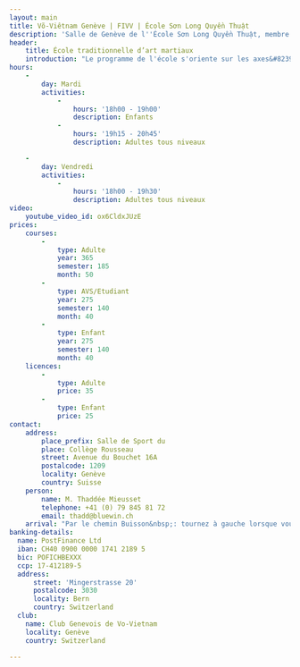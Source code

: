 ```yaml
---
layout: main
title: Võ-Viêtnam Genève | FIVV | École Sơn Long Quyền Thuật
description: 'Salle de Genève de l''École Sơn Long Quyền Thuật, membre de la Fédération Internationale de Võ-Việt-Nam. Enseignement des arts martiaux traditionnels vietnamiens.'
header:
    title: École traditionnelle d’art martiaux
    introduction: "Le programme de l'école s'oriente sur les axes&#8239;: santé, technique, travail artistique et étude du combat."
hours:
    -
        day: Mardi
        activities:
            -
                hours: '18h00 - 19h00'
                description: Enfants
            -
                hours: '19h15 - 20h45'
                description: Adultes tous niveaux

    -
        day: Vendredi
        activities:
            -
                hours: '18h00 - 19h30'
                description: Adultes tous niveaux
video:
    youtube_video_id: ox6CldxJUzE
prices:
    courses:
        -
            type: Adulte
            year: 365
            semester: 185
            month: 50
        -
            type: AVS/Etudiant
            year: 275
            semester: 140
            month: 40
        -
            type: Enfant
            year: 275
            semester: 140
            month: 40
    licences:
        -
            type: Adulte
            price: 35
        -
            type: Enfant
            price: 25
contact:
    address:
        place_prefix: Salle de Sport du
        place: Collège Rousseau
        street: Avenue du Bouchet 16A
        postalcode: 1209
        locality: Genève
        country: Suisse
    person:
        name: M. Thaddée Mieusset
        telephone: +41 (0) 79 845 81 72
        email: thadd@bluewin.ch
    arrival: "Par le chemin Buisson&nbsp;: tournez à gauche lorsque vous arrivez au bout suivez les panneaux indiquant les salles de sport."
banking-details:
  name: PostFinance Ltd
  iban: CH40 0900 0000 1741 2189 5
  bic: POFICHBEXXX
  ccp: 17-412189-5
  address:
      street: 'Mingerstrasse 20'
      postalcode: 3030
      locality: Bern
      country: Switzerland
  club:
    name: Club Genevois de Vo-Vietnam
    locality: Genève
    country: Switzerland

---
```

